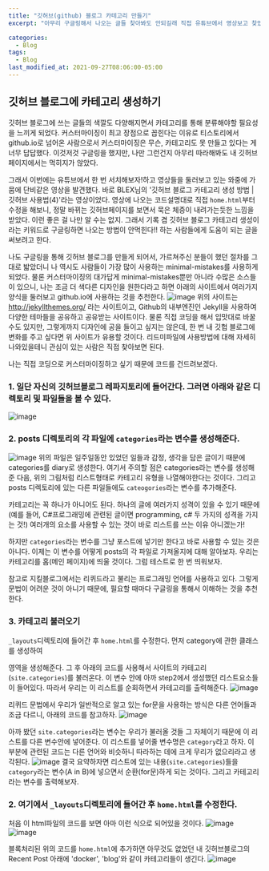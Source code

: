 ```yaml
---
title: "깃허브(github) 블로그 카테고리 만들기"
excerpt: "아무리 구글링해서 나오는 글들 찾아봐도 안되길래 직접 유튜브에서 영상보고 찾았다."

categories:
  - Blog
tags:
  - Blog
last_modified_at: 2021-09-27T08:06:00-05:00
---
```

## 깃허브 블로그에 카테고리 생성하기

깃허브 블로그에 쓰는 글들의 색깔도 다양해지면서 카테고리를 통해 분류해야할 필요성을 느끼게 되었다. 커스터마이징이 최고 장점으로 꼽힌다는 이유로 티스토리에서 github.io로 넘어온 사람으로서 커스터마이징은 무슨, 
카테고리도 못 만들고 있다는 게 너무 답답했다. 이것저것 구글링을 했지만, 나만 그런건지 아무리 따라해봐도 내 깃허브페이지에서는 먹히지가 않았다. 

그래서 이번에는 유튜브에서 한 번 서치해보자!하고 영상들을 둘러보고 있는 와중에 가뭄에 단비같은 영상을 발견했다. 바로 BLEX님의 '깃허브 블로그 카테고리 생성 방법 | 깃허브 사용법(4)'라는 영상이었다.
영상에 나오는 코드설명대로 직접 `home.html`부터 수정을 해보니, 정말 바뀌는 깃허브페이지를 보면서 묵은 체증이 내려가는듯한 느낌을 받았다. 이런 좋은 걸 나만 알 수는 없지. 
그래서 기록 겸 깃허브 블로그 카테고리 생성이라는 키워드로 구글링하면 나오는 방법이 안먹힌다!! 하는 사람들에게 도움이 되는 글을 써보려고 한다.

나도 구글링을 통해 깃허브 블로그를 만들게 되어서, 가르쳐주신 분들이 했던 절차를 그대로 밟았더니 
나 역시도 사람들이 가장 많이 사용하는 minimal-mistakes를 사용하게 되었다. 물론 커스터마이징의 대가답게 minimal-mistakes뿐만 아니라 수많은 소스들이 있으니, 나는 조금 더 색다른 디자인을 원한다라고 하면 
아래의 사이트에서 여러가지 양식을 둘러보고 github.io에 사용하는 것을 추천한다.
![image](https://user-images.githubusercontent.com/69496570/135148079-bd5e0679-a777-428c-abb7-aea8a97c64e8.png)
위의 사이트는 http://jekyllthemes.org/ 라는 사이트이고, Github의 내부엔진인 Jekyll을 사용하여 다양한 테마들을 공유하고 공유받는 사이트이다. 물론 직접 코딩을 해서 입맛대로 바꿀 수도 있지만,
그렇게까지 디자인에 공을 들이고 싶지는 않은데, 한 번 내 깃헙 블로그에 변화를 주고 싶다면 위 사이트가 유용할 것이다. 리드미파일에 사용방법에 대해 자세히 나와있을테니 관심이 있는 사람은 직접 찾아보면 된다.

나는 직접 코딩으로 커스터마이징하고 싶기 때문에 코드를 건드려보겠다.

### 1. 일단 자신의 깃허브블로그 레파지토리에 들어간다. 그러면 아래와 같은 디렉토리 및 파일들을 볼 수 있다. 
 ![image](https://user-images.githubusercontent.com/69496570/135148849-d89abfb5-7eda-4f67-869f-85298b9156cd.png)
 
### 2. posts 디렉토리의 각 파일에 `categories`라는 변수를 생성해준다. 
![image](https://user-images.githubusercontent.com/69496570/135767617-96671a44-7aaa-4f37-ae92-8a3909efccc4.png)
위의 파일은 일주일동안 있었던 일들과 감정, 생각을 담은 글이기 때문에 categories를 diary로 생성한다. 여기서 주의할 점은 categories라는 변수를 생성해준 다음, 위의 그림처럼 리스트형태로 카테고리 유형을 나열해야한다는 것이다. 그리고 posts 디렉토리에 있는 다른 파일들에도 `cateogories`라는 변수를 추가해준다.

카테고리는 꼭 하나가 아니어도 된다. 하나의 글에 여러가지 성격이 있을 수 있기 때문에 (예를 들어, C#프로그래밍에 관련된 글이면 programming, c# 두 가지의 성격을 가지는 것!)
여러개의 요소를 사용할 수 있는 것이 바로 리스트를 쓰는 이유 아니겠는가!

하지만 `categories`라는 변수를 그냥 포스트에 넣기만 한다고 바로 사용할 수 있는 것은 아니다. 이제는 이 변수를 어떻게 posts의 각 파일로 가져올지에 대해 알아보자.
우리는 카테고리를 홈(메인 페이지)에 띄울 것이다. 그럼 테스트로 한 번 띄워보자.

참고로 지킬블로그에서는 리퀴드라고 불리는 프로그래밍 언어를 사용하고 있다. 그렇게 문법이 어려운 것이 아니기 때문에, 필요할 때마다 구글링을 통해서 이해하는 것을 추천한다.

### 3. 카테고리 불러오기
`_layouts`디렉토리에 들어간 후 `home.html`를 수정한다. 먼저 category에 관한 클래스를 생성하여 <div></div>영역을 생성해준다. 그 후 아래의 코드를 사용해서 사이트의 카테고리(`site.categories`)를 불러온다. 이 변수 안에 아까 step2에서 생성했던 리스트요소들이 들어있다. 따라서 우리는 이 리스트를 순회하면서 카테고리를 출력해준다.
![image](https://user-images.githubusercontent.com/69496570/135768286-960b5cc1-c97c-4abb-bc72-a9e72b6d06b1.png)

리퀴드 문법에서 우리가 일반적으로 알고 있는 for문을 사용하는 방식은 다른 언어들과 조금 다르니, 아래의 코드를 참고하자.
![image](https://user-images.githubusercontent.com/69496570/135768414-189ce47f-ae30-49ec-99dd-79e55c163df3.png)

아까 봤던 `site.categories`라는 변수는 우리가 불러올 것들 그 자체이기 때문에 이 리스트를 다른 변수안에 넣어준다. 이 리스트를 넣어줄 변수명은 `category`라고 하자. 
이 부분에 관련된 코드는 다른 언어와 비슷하니 따라하는 데에 크게 무리가 없으리라고 생각된다.
![image](https://user-images.githubusercontent.com/69496570/135768515-38771983-96e5-4d83-a7ba-a6730ccf2ca0.png)
결국 요약하자면 리스트에 있는 내용(`site.categories`)들을 `category`라는 변수(A in B)에 넣으면서 순환(for문)하게 되는 것이다.
그리고 카테고리라는 변수를 출력해보자.



### 2. 여기에서 `_layouts`디렉토리에 들어간 후 `home.html`를 수정한다.

처음 이 html파일의 코드를 보면 아마 이런 식으로 되어있을 것이다.
![image](https://user-images.githubusercontent.com/69496570/135149214-f6d80a95-9a02-4761-81f1-13f71a274af1.png)
![image](https://user-images.githubusercontent.com/69496570/135149848-d993272f-a396-43ad-abf0-5d12f7baf568.png)

블록처리된 위의 코드를 `home.html`에 추가하면 아무것도 없었던 내 깃허브블로그의 Recent Post 아래에 'docker', 'blog'와 같이 카테고리들이 생긴다.
![image](https://user-images.githubusercontent.com/69496570/135150109-e5f61a53-8cac-4da5-a205-ebd93488bf53.png)

  
